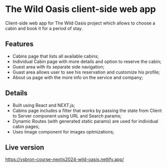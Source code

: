 # The Wild Oasis client-side web app

Client-side web app for The Wild Oasis project which allows to choose a cabin and book it for a period of stay.

## Features

- Cabins page that lists all available cabins;
- Individual Cabin page with more details and option to reserve the cabin;
- Guest area with its separate side navigation;
- Guast area allows user to see his reservation and customize his profile;
- About us page with the more info on the service and company;

## Details

- Built using React and NEXT.js;
- Cabins page includes a filter that works by passing the state from Client to Server component using URL and Search params;
- Dynamic Routes (with generated static params) are used for individual cabin pages;
- Uses Image component for images optmizations;

## Live version

https://vsbron-course-nextjs2024-wild-oasis.netlify.app/
